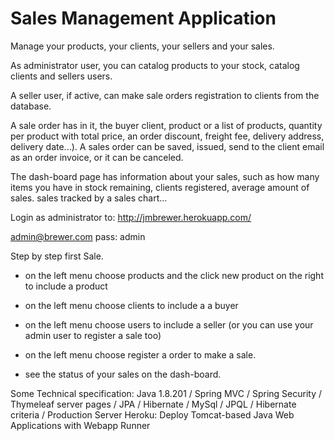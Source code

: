 # Sales Management Application
Manage your products, your clients, your sellers and your sales. 


As administrator user, you can catalog products to your stock, catalog clients and sellers users. 

A seller user, if active, can make sale orders registration to clients from the database.
 
A sale order has in it, the buyer client, 
product or a list of products, quantity per product with total price, 
an order discount, freight fee, delivery address, delivery date...).
A sales order can be saved, issued, send to the client email as an order invoice, or it can be canceled.

The dash-board page has information about your sales, such as 
how many items you have in stock remaining, clients registered, average amount of sales. 
sales tracked by a sales chart...

Login as administrator to:
http://jmbrewer.herokuapp.com/

admin@brewer.com
pass: admin

Step by step first Sale.
 
- on the left menu choose products and the click new product on the right to include a product

- on the left menu choose clients to include a a buyer

- on the left menu choose users to include a seller (or you can use your admin user to register a sale too)

- on the left menu choose register a order to make a sale.

- see the status of your sales on the dash-board.


Some Technical specification:
Java 1.8.201 / Spring MVC / Spring Security / Thymeleaf server pages /
JPA / Hibernate / MySql / JPQL / Hibernate criteria / 
Production Server Heroku: Deploy Tomcat-based Java Web Applications with Webapp Runner
